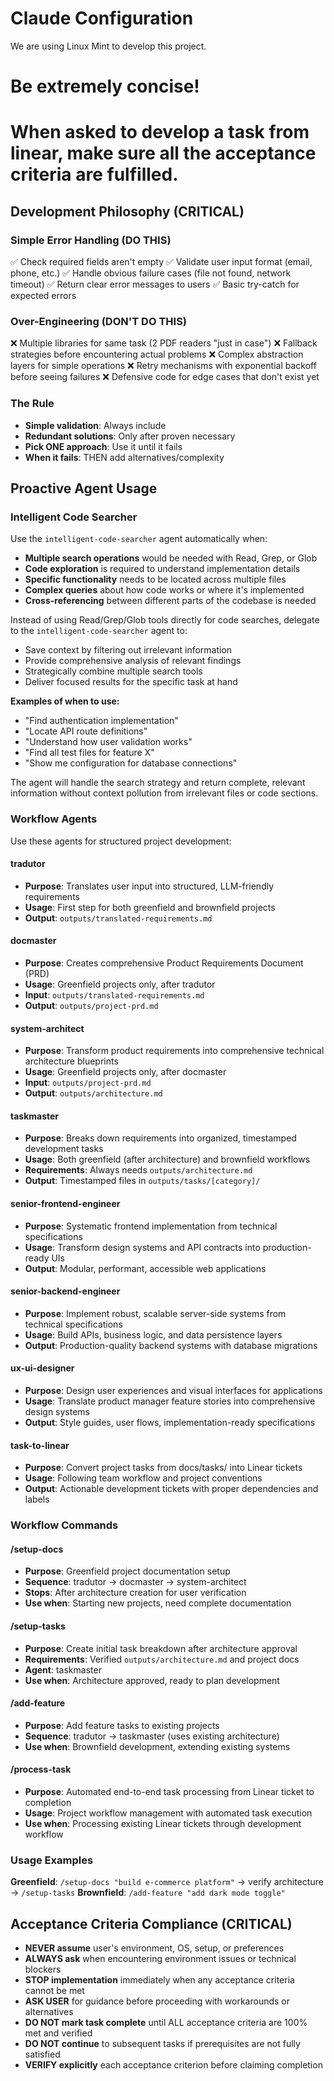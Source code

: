 # Claude Configuration

We are using Linux Mint to develop this project.

# Be extremely concise!
# When asked to develop a task from linear, make sure all the acceptance criteria are fulfilled.

## Development Philosophy (CRITICAL)

### Simple Error Handling (DO THIS)
✅ Check required fields aren't empty
✅ Validate user input format (email, phone, etc.)
✅ Handle obvious failure cases (file not found, network timeout)
✅ Return clear error messages to users
✅ Basic try-catch for expected errors

### Over-Engineering (DON'T DO THIS)
❌ Multiple libraries for same task (2 PDF readers "just in case")
❌ Fallback strategies before encountering actual problems
❌ Complex abstraction layers for simple operations
❌ Retry mechanisms with exponential backoff before seeing failures
❌ Defensive code for edge cases that don't exist yet

### The Rule
- **Simple validation**: Always include
- **Redundant solutions**: Only after proven necessary
- **Pick ONE approach**: Use it until it fails
- **When it fails**: THEN add alternatives/complexity

## Proactive Agent Usage

### Intelligent Code Searcher

Use the `intelligent-code-searcher` agent automatically when:

- **Multiple search operations** would be needed with Read, Grep, or Glob
- **Code exploration** is required to understand implementation details
- **Specific functionality** needs to be located across multiple files
- **Complex queries** about how code works or where it's implemented
- **Cross-referencing** between different parts of the codebase is needed

Instead of using Read/Grep/Glob tools directly for code searches, delegate to the `intelligent-code-searcher` agent to:
- Save context by filtering out irrelevant information
- Provide comprehensive analysis of relevant findings
- Strategically combine multiple search tools
- Deliver focused results for the specific task at hand

**Examples of when to use:**
- "Find authentication implementation"
- "Locate API route definitions"
- "Understand how user validation works"
- "Find all test files for feature X"
- "Show me configuration for database connections"

The agent will handle the search strategy and return complete, relevant information without context pollution from irrelevant files or code sections.

### Workflow Agents

Use these agents for structured project development:

#### tradutor
- **Purpose**: Translates user input into structured, LLM-friendly requirements
- **Usage**: First step for both greenfield and brownfield projects
- **Output**: `outputs/translated-requirements.md`

#### docmaster
- **Purpose**: Creates comprehensive Product Requirements Document (PRD)
- **Usage**: Greenfield projects only, after tradutor
- **Input**: `outputs/translated-requirements.md`
- **Output**: `outputs/project-prd.md`

#### system-architect
- **Purpose**: Transform product requirements into comprehensive technical architecture blueprints
- **Usage**: Greenfield projects only, after docmaster
- **Input**: `outputs/project-prd.md`
- **Output**: `outputs/architecture.md`

#### taskmaster
- **Purpose**: Breaks down requirements into organized, timestamped development tasks
- **Usage**: Both greenfield (after architecture) and brownfield workflows
- **Requirements**: Always needs `outputs/architecture.md`
- **Output**: Timestamped files in `outputs/tasks/[category]/`

#### senior-frontend-engineer
- **Purpose**: Systematic frontend implementation from technical specifications
- **Usage**: Transform design systems and API contracts into production-ready UIs
- **Output**: Modular, performant, accessible web applications

#### senior-backend-engineer
- **Purpose**: Implement robust, scalable server-side systems from technical specifications
- **Usage**: Build APIs, business logic, and data persistence layers
- **Output**: Production-quality backend systems with database migrations

#### ux-ui-designer
- **Purpose**: Design user experiences and visual interfaces for applications
- **Usage**: Translate product manager feature stories into comprehensive design systems
- **Output**: Style guides, user flows, implementation-ready specifications

#### task-to-linear
- **Purpose**: Convert project tasks from docs/tasks/ into Linear tickets
- **Usage**: Following team workflow and project conventions
- **Output**: Actionable development tickets with proper dependencies and labels

### Workflow Commands

#### /setup-docs
- **Purpose**: Greenfield project documentation setup
- **Sequence**: tradutor → docmaster → system-architect
- **Stops**: After architecture creation for user verification
- **Use when**: Starting new projects, need complete documentation

#### /setup-tasks
- **Purpose**: Create initial task breakdown after architecture approval
- **Requirements**: Verified `outputs/architecture.md` and project docs
- **Agent**: taskmaster
- **Use when**: Architecture approved, ready to plan development

#### /add-feature
- **Purpose**: Add feature tasks to existing projects
- **Sequence**: tradutor → taskmaster (uses existing architecture)
- **Use when**: Brownfield development, extending existing systems

#### /process-task
- **Purpose**: Automated end-to-end task processing from Linear ticket to completion
- **Usage**: Project workflow management with automated task execution
- **Use when**: Processing existing Linear tickets through development workflow

### Usage Examples

**Greenfield**: `/setup-docs "build e-commerce platform"` → verify architecture → `/setup-tasks`
**Brownfield**: `/add-feature "add dark mode toggle"`

## Acceptance Criteria Compliance (CRITICAL)
- **NEVER assume** user's environment, OS, setup, or preferences
- **ALWAYS ask** when encountering environment issues or technical blockers
- **STOP implementation** immediately when any acceptance criteria cannot be met
- **ASK USER** for guidance before proceeding with workarounds or alternatives
- **DO NOT mark task complete** until ALL acceptance criteria are 100% met and verified
- **DO NOT continue** to subsequent tasks if prerequisites are not fully satisfied
- **VERIFY explicitly** each acceptance criterion before claiming completion